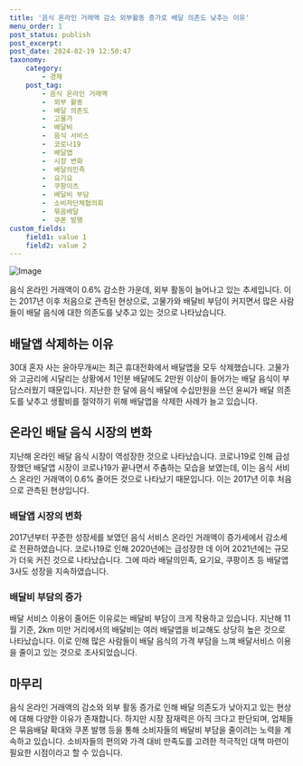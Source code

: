 ```yaml
---
title: '음식 온라인 거래액 감소 외부활동 증가로 배달 의존도 낮추는 이유'
menu_order: 1
post_status: publish
post_excerpt: 
post_date: 2024-02-19 12:50:47
taxonomy:
    category:
        - 경제
    post_tag:
        - 음식 온라인 거래액
        -  외부 활동
        -  배달 의존도
        -  고물가
        -  배달비
        -  음식 서비스
        -  코로나19
        -  배달앱
        -  시장 변화
        -  배달의민족
        -  요기요
        -  쿠팡이츠
        -  배달비 부담
        -  소비자단체협의회
        -  묶음배달
        -  쿠폰 발행
custom_fields:
    field1: value 1
    field2: value 2
---
```


![Image](https://imgnews.pstatic.net/image/028/2024/02/13/0002676640_001_20240213135716266.jpg?type=w647)

음식 온라인 거래액이 0.6% 감소한 가운데, 외부 활동이 늘어나고 있는 추세입니다. 이는 2017년 이후 처음으로 관측된 현상으로, 고물가와 배달비 부담이 커지면서 많은 사람들이 배달 음식에 대한 의존도를 낮추고 있는 것으로 나타났습니다.
## 배달앱 삭제하는 이유
30대 혼자 사는 윤아무개씨는 최근 휴대전화에서 배달앱을 모두 삭제했습니다. 고물가와 고금리에 시달리는 상황에서 1인분 배달에도 2만원 이상이 들어가는 배달 음식이 부담스러웠기 때문입니다. 지난한 한 달에 음식 배달에 수십만원을 쓰던 윤씨가 배달 의존도를 낮추고 생활비를 절약하기 위해 배달앱을 삭제한 사례가 늘고 있습니다.
## 온라인 배달 음식 시장의 변화
지난해 온라인 배달 음식 시장이 역성장한 것으로 나타났습니다. 코로나19로 인해 급성장했던 배달앱 시장이 코로나19가 끝나면서 주춤하는 모습을 보였는데, 이는 음식 서비스 온라인 거래액이 0.6% 줄어든 것으로 나타났기 때문입니다. 이는 2017년 이후 처음으로 관측된 현상입니다.
### 배달앱 시장의 변화
2017년부터 꾸준한 성장세를 보였던 음식 서비스 온라인 거래액이 증가세에서 감소세로 전환하였습니다. 코로나19로 인해 2020년에는 급성장한 데 이어 2021년에는 규모가 더욱 커진 것으로 나타났습니다. 그에 따라 배달의민족, 요기요, 쿠팡이츠 등 배달앱 3사도 성장을 지속하였습니다.
### 배달비 부담의 증가
배달 서비스 이용이 줄어든 이유로는 배달비 부담이 크게 작용하고 있습니다. 지난해 11월 기준, 2km 미만 거리에서의 배달비는 여러 배달앱을 비교해도 상당히 높은 것으로 나타났습니다. 이로 인해 많은 사람들이 배달 음식의 가격 부담을 느껴 배달서비스 이용을 줄이고 있는 것으로 조사되었습니다.
## 마무리
음식 온라인 거래액의 감소와 외부 활동 증가로 인해 배달 의존도가 낮아지고 있는 현상에 대해 다양한 이유가 존재합니다. 하지만 시장 잠재력은 아직 크다고 판단되며, 업체들은 묶음배달 확대와 쿠폰 발행 등을 통해 소비자들의 배달비 부담을 줄이려는 노력을 계속하고 있습니다. 소비자들의 편의와 가격 대비 만족도를 고려한 적극적인 대책 마련이 필요한 시점이라고 할 수 있습니다.
